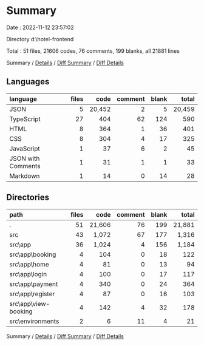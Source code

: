 # Summary

Date : 2022-11-12 23:57:02

Directory d:\\hotel-frontend

Total : 51 files,  21606 codes, 76 comments, 199 blanks, all 21881 lines

Summary / [Details](details.md) / [Diff Summary](diff.md) / [Diff Details](diff-details.md)

## Languages
| language | files | code | comment | blank | total |
| :--- | ---: | ---: | ---: | ---: | ---: |
| JSON | 5 | 20,452 | 2 | 5 | 20,459 |
| TypeScript | 27 | 404 | 62 | 124 | 590 |
| HTML | 8 | 364 | 1 | 36 | 401 |
| CSS | 8 | 304 | 4 | 17 | 325 |
| JavaScript | 1 | 37 | 6 | 2 | 45 |
| JSON with Comments | 1 | 31 | 1 | 1 | 33 |
| Markdown | 1 | 14 | 0 | 14 | 28 |

## Directories
| path | files | code | comment | blank | total |
| :--- | ---: | ---: | ---: | ---: | ---: |
| . | 51 | 21,606 | 76 | 199 | 21,881 |
| src | 43 | 1,072 | 67 | 177 | 1,316 |
| src\\app | 36 | 1,024 | 4 | 156 | 1,184 |
| src\\app\\booking | 4 | 104 | 0 | 18 | 122 |
| src\\app\\home | 4 | 81 | 0 | 13 | 94 |
| src\\app\\login | 4 | 100 | 0 | 17 | 117 |
| src\\app\\payment | 4 | 340 | 0 | 24 | 364 |
| src\\app\\register | 4 | 87 | 0 | 16 | 103 |
| src\\app\\view-booking | 4 | 142 | 4 | 32 | 178 |
| src\\environments | 2 | 6 | 11 | 4 | 21 |

Summary / [Details](details.md) / [Diff Summary](diff.md) / [Diff Details](diff-details.md)